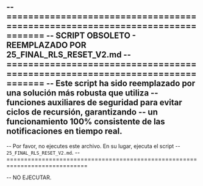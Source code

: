 -- =============================================================================
-- SCRIPT OBSOLETO - REEMPLAZADO POR 25_FINAL_RLS_RESET_V2.md
-- =============================================================================
-- Este script ha sido reemplazado por una solución más robusta que utiliza
-- funciones auxiliares de seguridad para evitar ciclos de recursión, garantizando
-- un funcionamiento 100% consistente de las notificaciones en tiempo real.
--
-- Por favor, no ejecutes este archivo. En su lugar, ejecuta el script
-- `25_FINAL_RLS_RESET_V2.md`.
-- =============================================================================

-- NO EJECUTAR.